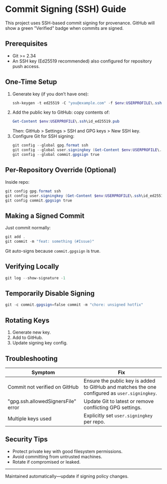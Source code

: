 # Commit Signing (SSH) Guide

This project uses SSH-based commit signing for provenance. GitHub will show a green "Verified" badge when commits are signed.

## Prerequisites
- Git >= 2.34
- An SSH key (Ed25519 recommended) also configured for repository push access.

## One-Time Setup
1. Generate key (if you don’t have one):
   ```powershell
   ssh-keygen -t ed25519 -C "you@example.com" -f $env:USERPROFILE\.ssh\id_ed25519
   ```
2. Add the public key to GitHub: copy contents of:
   ```powershell
   Get-Content $env:USERPROFILE\.ssh\id_ed25519.pub
   ```
   Then: GitHub > Settings > SSH and GPG keys > New SSH key.
3. Configure Git for SSH signing:
   ```powershell
   git config --global gpg.format ssh
   git config --global user.signingkey (Get-Content $env:USERPROFILE\.ssh\id_ed25519.pub -Raw)
   git config --global commit.gpgsign true
   ```

## Per-Repository Override (Optional)
Inside repo:
```powershell
git config gpg.format ssh
git config user.signingkey (Get-Content $env:USERPROFILE\.ssh\id_ed25519.pub -Raw)
git config commit.gpgsign true
```

## Making a Signed Commit
Just commit normally:
```powershell
git add .
git commit -m "feat: something (#Issue)"
```
Git auto-signs because `commit.gpgsign` is true.

## Verifying Locally
```powershell
git log --show-signature -1
```

## Temporarily Disable Signing
```powershell
git -c commit.gpgsign=false commit -m "chore: unsigned hotfix"
```

## Rotating Keys
1. Generate new key.
2. Add to GitHub.
3. Update signing key config.

## Troubleshooting
| Symptom | Fix |
|---------|-----|
| Commit not verified on GitHub | Ensure the public key is added to GitHub and matches the one configured as `user.signingkey`. |
| "gpg.ssh.allowedSignersFile" error | Update Git to latest or remove conflicting GPG settings. |
| Multiple keys used | Explicitly set `user.signingkey` per repo. |

## Security Tips
- Protect private key with good filesystem permissions.
- Avoid committing from untrusted machines.
- Rotate if compromised or leaked.

---
Maintained automatically—update if signing policy changes.
